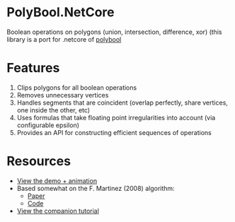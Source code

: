 # PolyBool.NetCore

Boolean operations on polygons (union, intersection, difference, xor)
(this library is a port for .netcore of [polybool](https://github.com/idormenco/PolyBool.Net)
# Features

1. Clips polygons for all boolean operations
2. Removes unnecessary vertices
3. Handles segments that are coincident (overlap perfectly, share vertices, one inside the other,
   etc)
4. Uses formulas that take floating point irregularities into account (via configurable epsilon)
5. Provides an API for constructing efficient sequences of operations

# Resources

* [View the demo + animation](https://rawgit.com/voidqk/polybooljs/master/dist/demo.html)
* Based somewhat on the F. Martinez (2008) algorithm:
    * [Paper](http://www.cs.ucr.edu/~vbz/cs230papers/martinez_boolean.pdf)
    * [Code](https://github.com/akavel/martinez-src)
* [View the companion tutorial](http://syntheti.cc/article/polygon-clipping-pt2/)
